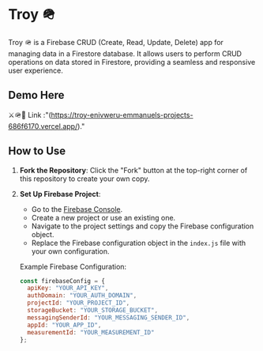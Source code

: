 
# Troy 🪖

Troy 🪖 is a Firebase CRUD (Create, Read, Update, Delete) app for managing data in a Firestore database. It allows users to perform CRUD operations on data stored in Firestore, providing a seamless and responsive user experience.

## Demo Here 
⚔️🪖💚 Link :"(https://troy-enivweru-emmanuels-projects-686f6170.vercel.app/)."

## How to Use

1. **Fork the Repository**: Click the "Fork" button at the top-right corner of this repository to create your own copy.

2. **Set Up Firebase Project**:
   - Go to the [Firebase Console](https://console.firebase.google.com/).
   - Create a new project or use an existing one.
   - Navigate to the project settings and copy the Firebase configuration object.
   - Replace the Firebase configuration object in the `index.js` file with your own configuration.

   Example Firebase Configuration:
   ```javascript
   const firebaseConfig = {
     apiKey: "YOUR_API_KEY",
     authDomain: "YOUR_AUTH_DOMAIN",
     projectId: "YOUR_PROJECT_ID",
     storageBucket: "YOUR_STORAGE_BUCKET",
     messagingSenderId: "YOUR_MESSAGING_SENDER_ID",
     appId: "YOUR_APP_ID",
     measurementId: "YOUR_MEASUREMENT_ID"
   };
   
